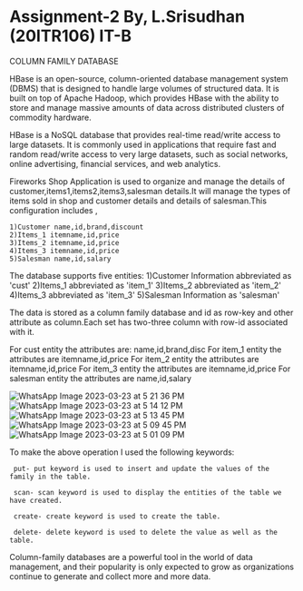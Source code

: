 # Assignment-2 By, L.Srisudhan (20ITR106) IT-B
COLUMN FAMILY DATABASE

HBase is an open-source, column-oriented database management system (DBMS) that is designed to handle large volumes of structured data. It is built on top of Apache Hadoop, which provides HBase with the ability to store and manage massive amounts of data across distributed clusters of commodity hardware.

HBase is a NoSQL database that provides real-time read/write access to large datasets. It is commonly used in applications that require fast and random read/write access to very large datasets, such as social networks, online advertising, financial services, and web analytics.

Fireworks Shop Application is used to organize and manage the details of customer,items1,items2,items3,salesman details.It will manage the types of items sold in shop and customer details and details of salesman.This configuration includes ,
   
    1)Customer name,id,brand,discount
    2)Items_1 itemname,id,price
    3)Items_2 itemname,id,price
    4)Items_3 itemname,id,price
    5)Salesman name,id,salary

The database supports five entities:
     1)Customer Information abbreviated as 'cust'
     2)Items_1 abbreviated as 'item_1'
     3)Items_2 abbreviated as 'item_2'
     4)Items_3 abbreviated as 'item_3'
     5)Salesman Information as 'salesman'

The data is stored as a column family database and id as row-key and other attribute as column.Each set has two-three column with row-id associated with it.

For cust entity the attributes are: name,id,brand,disc
For item_1 entity the attributes are itemname,id,price
For item_2 entity the attributes are itemname,id,price
For item_3 entity the attributes are itemname,id,price
For salesman entity the attributes are name,id,salary

![WhatsApp Image 2023-03-23 at 5 21 36 PM](https://user-images.githubusercontent.com/109335374/227216340-724a896f-71ec-4d1b-900e-3f0f471544b2.jpeg)
![WhatsApp Image 2023-03-23 at 5 14 12 PM](https://user-images.githubusercontent.com/109335374/227216349-011303b9-23a3-4d93-ade8-f1eddf6a93d5.jpeg)
![WhatsApp Image 2023-03-23 at 5 13 45 PM](https://user-images.githubusercontent.com/109335374/227216354-560d0d51-ba0e-4501-92d3-72af858d1773.jpeg)
![WhatsApp Image 2023-03-23 at 5 09 45 PM](https://user-images.githubusercontent.com/109335374/227216359-af210e7f-7f0c-4cde-966b-047c11bc3ec6.jpeg)
![WhatsApp Image 2023-03-23 at 5 01 09 PM](https://user-images.githubusercontent.com/109335374/227216365-70ab36d9-628f-4deb-b7b6-b2a487a49e5f.jpeg)

To make the above operation I used the following keywords:

     put- put keyword is used to insert and update the values of the family in the table.

     scan- scan keyword is used to display the entities of the table we have created.

     create- create keyword is used to create the table.

     delete- delete keyword is used to delete the value as well as the table.
     
Column-family databases are a powerful tool in the world of data management, and their popularity is only expected to grow as organizations continue to generate and collect more and more data.
